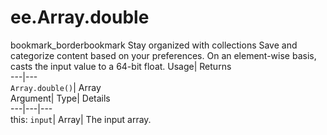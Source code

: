  
#  ee.Array.double 
bookmark_borderbookmark Stay organized with collections  Save and categorize content based on your preferences.
On an element-wise basis, casts the input value to a 64-bit float. 
Usage| Returns  
---|---  
`Array.double()`| Array  
Argument| Type| Details  
---|---|---  
this: `input`| Array| The input array.  
